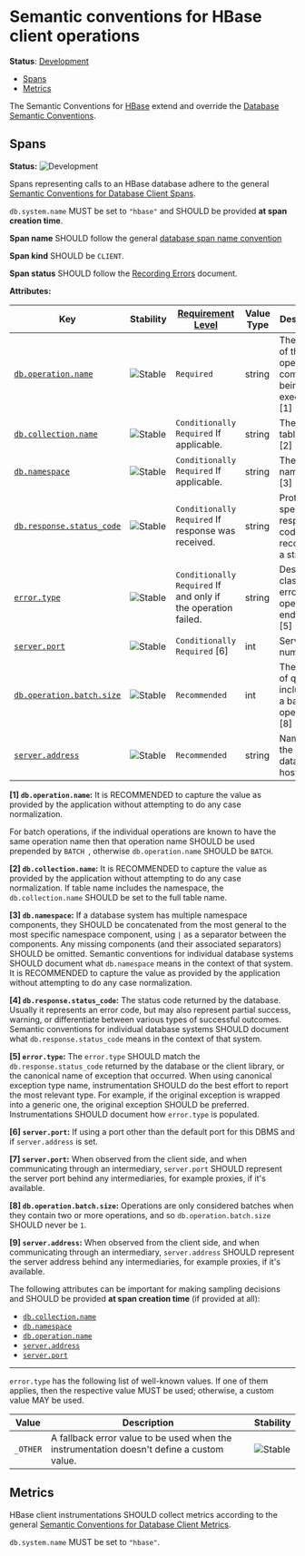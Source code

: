 <!--- Hugo front matter used to generate the website version of this page:
linkTitle: HBase
--->

# Semantic conventions for HBase client operations

**Status**: [Development][DocumentStatus]

<!-- toc -->

- [Spans](#spans)
- [Metrics](#metrics)

<!-- tocstop -->

The Semantic Conventions for [HBase](https://hbase.apache.org/) extend and override the [Database Semantic Conventions](README.md).

## Spans

<!-- semconv span.db.hbase.client -->
<!-- NOTE: THIS TEXT IS AUTOGENERATED. DO NOT EDIT BY HAND. -->
<!-- see templates/registry/markdown/snippet.md.j2 -->
<!-- prettier-ignore-start -->
<!-- markdownlint-capture -->
<!-- markdownlint-disable -->

**Status:** ![Development](https://img.shields.io/badge/-development-blue)

Spans representing calls to an HBase database adhere to the general [Semantic Conventions for Database Client Spans](/docs/database/database-spans.md).

`db.system.name` MUST be set to `"hbase"` and SHOULD be provided **at span creation time**.

**Span name** SHOULD follow the general [database span name convention](/docs/database/database-spans.md#name)

**Span kind** SHOULD be `CLIENT`.

**Span status** SHOULD follow the [Recording Errors](/docs/general/recording-errors.md) document.

**Attributes:**

| Key | Stability | [Requirement Level](https://opentelemetry.io/docs/specs/semconv/general/attribute-requirement-level/) | Value Type | Description | Example Values |
|---|---|---|---|---|---|
| [`db.operation.name`](/docs/registry/attributes/db.md) | ![Stable](https://img.shields.io/badge/-stable-lightgreen) | `Required` | string | The name of the operation or command being executed. [1] | `findAndModify`; `HMSET`; `SELECT` |
| [`db.collection.name`](/docs/registry/attributes/db.md) | ![Stable](https://img.shields.io/badge/-stable-lightgreen) | `Conditionally Required` If applicable. | string | The HBase table name. [2] | `mytable`; `ns:table` |
| [`db.namespace`](/docs/registry/attributes/db.md) | ![Stable](https://img.shields.io/badge/-stable-lightgreen) | `Conditionally Required` If applicable. | string | The HBase namespace. [3] | `mynamespace` |
| [`db.response.status_code`](/docs/registry/attributes/db.md) | ![Stable](https://img.shields.io/badge/-stable-lightgreen) | `Conditionally Required` If response was received. | string | Protocol-specific response code recorded as a string. [4] | `200`; `409`; `14` |
| [`error.type`](/docs/registry/attributes/error.md) | ![Stable](https://img.shields.io/badge/-stable-lightgreen) | `Conditionally Required` If and only if the operation failed. | string | Describes a class of error the operation ended with. [5] | `timeout`; `java.net.UnknownHostException`; `server_certificate_invalid`; `500` |
| [`server.port`](/docs/registry/attributes/server.md) | ![Stable](https://img.shields.io/badge/-stable-lightgreen) | `Conditionally Required` [6] | int | Server port number. [7] | `80`; `8080`; `443` |
| [`db.operation.batch.size`](/docs/registry/attributes/db.md) | ![Stable](https://img.shields.io/badge/-stable-lightgreen) | `Recommended` | int | The number of queries included in a batch operation. [8] | `2`; `3`; `4` |
| [`server.address`](/docs/registry/attributes/server.md) | ![Stable](https://img.shields.io/badge/-stable-lightgreen) | `Recommended` | string | Name of the database host. [9] | `example.com`; `10.1.2.80`; `/tmp/my.sock` |

**[1] `db.operation.name`:** It is RECOMMENDED to capture the value as provided by the application
without attempting to do any case normalization.

For batch operations, if the individual operations are known to have the same operation name
then that operation name SHOULD be used prepended by `BATCH `,
otherwise `db.operation.name` SHOULD be `BATCH`.

**[2] `db.collection.name`:** It is RECOMMENDED to capture the value as provided by the application without attempting to do any case normalization. If table name includes the namespace, the `db.collection.name` SHOULD be set to the full table name.

**[3] `db.namespace`:** If a database system has multiple namespace components, they SHOULD be concatenated from the most general to the most specific namespace component, using `|` as a separator between the components. Any missing components (and their associated separators) SHOULD be omitted.
Semantic conventions for individual database systems SHOULD document what `db.namespace` means in the context of that system.
It is RECOMMENDED to capture the value as provided by the application without attempting to do any case normalization.

**[4] `db.response.status_code`:** The status code returned by the database. Usually it represents an error code, but may also represent partial success, warning, or differentiate between various types of successful outcomes.
Semantic conventions for individual database systems SHOULD document what `db.response.status_code` means in the context of that system.

**[5] `error.type`:** The `error.type` SHOULD match the `db.response.status_code` returned by the database or the client library, or the canonical name of exception that occurred.
When using canonical exception type name, instrumentation SHOULD do the best effort to report the most relevant type. For example, if the original exception is wrapped into a generic one, the original exception SHOULD be preferred.
Instrumentations SHOULD document how `error.type` is populated.

**[6] `server.port`:** If using a port other than the default port for this DBMS and if `server.address` is set.

**[7] `server.port`:** When observed from the client side, and when communicating through an intermediary, `server.port` SHOULD represent the server port behind any intermediaries, for example proxies, if it's available.

**[8] `db.operation.batch.size`:** Operations are only considered batches when they contain two or more operations, and so `db.operation.batch.size` SHOULD never be `1`.

**[9] `server.address`:** When observed from the client side, and when communicating through an intermediary, `server.address` SHOULD represent the server address behind any intermediaries, for example proxies, if it's available.

The following attributes can be important for making sampling decisions
and SHOULD be provided **at span creation time** (if provided at all):

* [`db.collection.name`](/docs/registry/attributes/db.md)
* [`db.namespace`](/docs/registry/attributes/db.md)
* [`db.operation.name`](/docs/registry/attributes/db.md)
* [`server.address`](/docs/registry/attributes/server.md)
* [`server.port`](/docs/registry/attributes/server.md)

---

`error.type` has the following list of well-known values. If one of them applies, then the respective value MUST be used; otherwise, a custom value MAY be used.

| Value  | Description | Stability |
|---|---|---|
| `_OTHER` | A fallback error value to be used when the instrumentation doesn't define a custom value. | ![Stable](https://img.shields.io/badge/-stable-lightgreen) |

<!-- markdownlint-restore -->
<!-- prettier-ignore-end -->
<!-- END AUTOGENERATED TEXT -->
<!-- endsemconv -->

## Metrics

HBase client instrumentations SHOULD collect metrics according to the general
[Semantic Conventions for Database Client Metrics](database-metrics.md).

`db.system.name` MUST be set to `"hbase"`.

[DocumentStatus]: https://opentelemetry.io/docs/specs/otel/document-status
